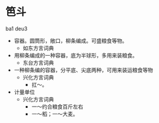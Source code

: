 # 笆斗
ba1 deu3
+ 容器。圆筒形，敞口，柳条编成。可盛粮食等物。
  * 如东方言词典
+ 用柳条编成的一种容器，底为半球形，多用来装粮食。
  * 东台方言词典
+ 一种柳条编的容器，分平底、尖底两种，可用来装运粮食等物
  * 兴化方言词典
    - 扛～。
+ 计量单位
  * 兴化方言词典
    - 一～约合粮食百斤左右
    - 一～稻；一～大麦。
